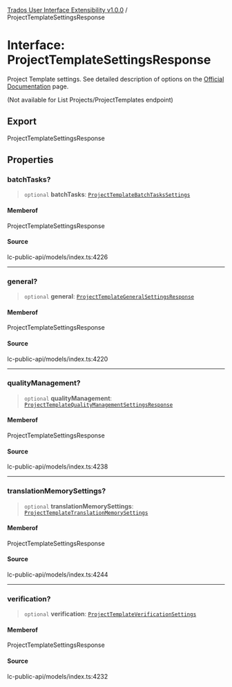 [Trados User Interface Extensibility v1.0.0](../wiki/globals) / ProjectTemplateSettingsResponse

# Interface: ProjectTemplateSettingsResponse

Project Template settings. See detailed description of options on the <a href="https://docs.rws.com/791595/1054430/trados-enterprise---accelerate/creating-project-templates/procedure">Official Documentation</a> page. 
 (Not available for List Projects/ProjectTemplates endpoint)

## Export

ProjectTemplateSettingsResponse

## Properties

### batchTasks?

> `optional` **batchTasks**: [`ProjectTemplateBatchTasksSettings`](../wiki/Interface.ProjectTemplateBatchTasksSettings)

#### Memberof

ProjectTemplateSettingsResponse

#### Source

lc-public-api/models/index.ts:4226

***

### general?

> `optional` **general**: [`ProjectTemplateGeneralSettingsResponse`](../wiki/Interface.ProjectTemplateGeneralSettingsResponse)

#### Memberof

ProjectTemplateSettingsResponse

#### Source

lc-public-api/models/index.ts:4220

***

### qualityManagement?

> `optional` **qualityManagement**: [`ProjectTemplateQualityManagementSettingsResponse`](../wiki/Interface.ProjectTemplateQualityManagementSettingsResponse)

#### Memberof

ProjectTemplateSettingsResponse

#### Source

lc-public-api/models/index.ts:4238

***

### translationMemorySettings?

> `optional` **translationMemorySettings**: [`ProjectTemplateTranslationMemorySettings`](../wiki/Interface.ProjectTemplateTranslationMemorySettings)

#### Memberof

ProjectTemplateSettingsResponse

#### Source

lc-public-api/models/index.ts:4244

***

### verification?

> `optional` **verification**: [`ProjectTemplateVerificationSettings`](../wiki/Interface.ProjectTemplateVerificationSettings)

#### Memberof

ProjectTemplateSettingsResponse

#### Source

lc-public-api/models/index.ts:4232
